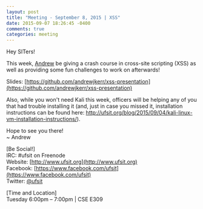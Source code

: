 ```yaml
---
layout: post
title: "Meeting - September 8, 2015 | XSS"
date: 2015-09-07 18:26:45 -0400
comments: true
categories: meeting
---
```


Hey SITers!

This week, [Andrew](http://andrewjkerr.com) be giving a crash course in cross-site scripting (XSS) as well as providing some fun challenges to work on afterwards!

Slides: [https://github.com/andrewjkerr/xss-presentation](https://github.com/andrewjkerr/xss-presentation)

<!-- more -->

Also, while you won't need Kali this week, officers will be helping any of you that had trouble installing it (and, just in case you missed it, installation instructions can be found here: http://ufsit.org/blog/2015/09/04/kali-linux-vm-installation-instructions/).

Hope to see you there!  
~ Andrew

[Be Social!]  
IRC: #ufsit on Freenode  
Website: [http://www.ufsit.org](http://www.ufsit.org)  
Facebook: [https://www.facebook.com/ufsit](https://www.facebook.com/ufsit)  
Twitter: [@ufsit](https://twitter.com/ufsit)

[Time and Location]  
Tuesday 6:00pm – 7:00pm | CSE E309
